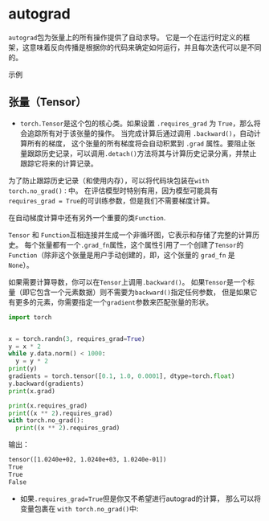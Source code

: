 # autograd


`autograd`包为张量上的所有操作提供了自动求导。 它是一个在运行时定义的框架，这意味着反向传播是根据你的代码来确定如何运行，并且每次迭代可以是不同的。

示例

## 张量（Tensor）

- `torch.Tensor`是这个包的核心类。如果设置 `.requires_grad` 为 `True`，那么将会追踪所有对于该张量的操作。 当完成计算后通过调用 `.backward()`，自动计算所有的梯度， 这个张量的所有梯度将会自动积累到 `.grad` 属性。要阻止张量跟踪历史记录，可以调用`.detach()`方法将其与计算历史记录分离，并禁止跟踪它将来的计算记录。

为了防止跟踪历史记录（和使用内存），可以将代码块包装在`with torch.no_grad()：`中。 在评估模型时特别有用，因为模型可能具有`requires_grad = True`的可训练参数，但是我们不需要梯度计算。

在自动梯度计算中还有另外一个重要的类`Function`.

`Tensor` 和 `Function`互相连接并生成一个非循环图，它表示和存储了完整的计算历史。 每个张量都有一个`.grad_fn`属性，这个属性引用了一个创建了`Tensor`的`Function`（除非这个张量是用户手动创建的，即，这个张量的 `grad_fn` 是 `None`）。

如果需要计算导数，你可以在`Tensor`上调用`.backward()`。 如果`Tensor`是一个标量（即它包含一个元素数据）则不需要为`backward()`指定任何参数， 但是如果它有更多的元素，你需要指定一个`gradient`参数来匹配张量的形状。





```py
import torch


x = torch.randn(3, requires_grad=True)
y = x * 2
while y.data.norm() < 1000:
  y = y * 2
print(y)
gradients = torch.tensor([0.1, 1.0, 0.0001], dtype=torch.float)
y.backward(gradients)
print(x.grad)

print(x.requires_grad)
print((x ** 2).requires_grad)
with torch.no_grad():
  print((x ** 2).requires_grad)
```

输出：

```txt
tensor([1.0240e+02, 1.0240e+03, 1.0240e-01])
True
True
False
```



- 如果`.requires_grad=True`但是你又不希望进行autograd的计算， 那么可以将变量包裹在 `with torch.no_grad()`中:

